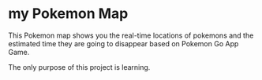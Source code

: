 # my Pokemon Map
This Pokemon map shows you the real-time locations of pokemons and the estimated time they are going to disappear based on Pokemon Go App Game.

The only purpose of this project is learning.
